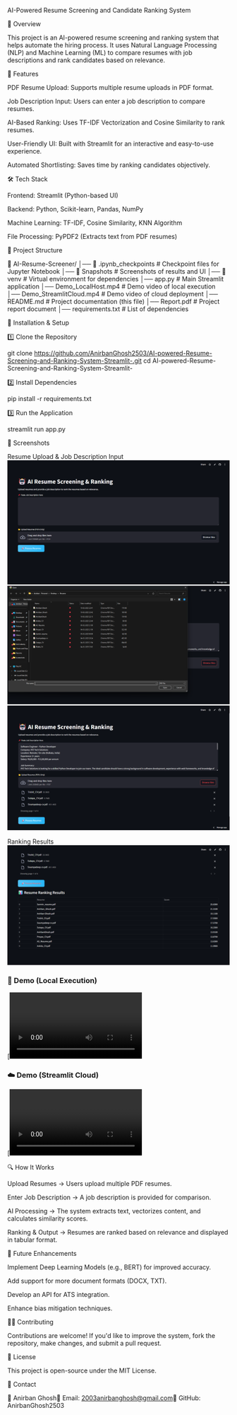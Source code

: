 AI-Powered Resume Screening and Candidate Ranking System

📌 Overview

This project is an AI-powered resume screening and ranking system that helps automate the hiring process. It uses Natural Language Processing (NLP) and Machine Learning (ML) to compare resumes with job descriptions and rank candidates based on relevance.

🚀 Features

PDF Resume Upload: Supports multiple resume uploads in PDF format.

Job Description Input: Users can enter a job description to compare resumes.

AI-Based Ranking: Uses TF-IDF Vectorization and Cosine Similarity to rank resumes.

User-Friendly UI: Built with Streamlit for an interactive and easy-to-use experience.

Automated Shortlisting: Saves time by ranking candidates objectively.

🛠️ Tech Stack

Frontend: Streamlit (Python-based UI)

Backend: Python, Scikit-learn, Pandas, NumPy

Machine Learning: TF-IDF, Cosine Similarity, KNN Algorithm

File Processing: PyPDF2 (Extracts text from PDF resumes)

📂 Project Structure

📁 AI-Resume-Screener/
│── 📁 .ipynb_checkpoints    # Checkpoint files for Jupyter Notebook
│── 📁 Snapshots             # Screenshots of results and UI
│── 📁 venv                  # Virtual environment for dependencies
│── app.py                   # Main Streamlit application
│── Demo_LocalHost.mp4       # Demo video of local execution
│── Demo_StreamlitCloud.mp4  # Demo video of cloud deployment
│── README.md                # Project documentation (this file)
│── Report.pdf               # Project report document
│── requirements.txt          # List of dependencies

🔧 Installation & Setup

1️⃣ Clone the Repository

git clone https://github.com/AnirbanGhosh2503/AI-powered-Resume-Screening-and-Ranking-System-Streamlit-.git
cd AI-powered-Resume-Screening-and-Ranking-System-Streamlit-

2️⃣ Install Dependencies

pip install -r requirements.txt

3️⃣ Run the Application

streamlit run app.py

📸 Screenshots

Resume Upload & Job Description Input
![Resume Upload](Snapshots/Landing.png)
![Resume Upload](Snapshots/Browse.png)
![Resume Upload](Snapshots/Process.png)


Ranking Results
![Ranking Results](Snapshots/Rank.png)

### 🎥 Demo (Local Execution)
[![Watch the Demo](Demo_LocalHost.mp4)

### ☁️ Demo (Streamlit Cloud)
[![Watch the Demo](Demo_StreamlitCloud.mp4)


🔍 How It Works

Upload Resumes → Users upload multiple PDF resumes.

Enter Job Description → A job description is provided for comparison.

AI Processing → The system extracts text, vectorizes content, and calculates similarity scores.

Ranking & Output → Resumes are ranked based on relevance and displayed in tabular format.

📖 Future Enhancements

Implement Deep Learning Models (e.g., BERT) for improved accuracy.

Add support for more document formats (DOCX, TXT).

Develop an API for ATS integration.

Enhance bias mitigation techniques.

👨‍💻 Contributing

Contributions are welcome! If you'd like to improve the system, fork the repository, make changes, and submit a pull request.

📝 License

This project is open-source under the MIT License.

📩 Contact

👤 Anirban Ghosh📧 Email: 2003anirbanghosh@gmail.com🔗 GitHub: AnirbanGhosh2503